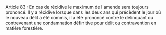Article 83 : En cas de récidive le maximum de l'amende sera
toujours prononcé. Il y a récidive lorsque dans les deux ans qui
précèdent le jour où le nouveau délit a été commis, il a été prononcé
contre le délinquant ou contrevenant une condamnation définitive pour
délit ou contravention en matière forestière.